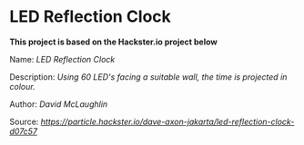 # LED Reflection Clock
**This project is based on the Hackster.io project below**


Name: *LED Reflection Clock*

Description: *Using 60 LED's facing a suitable wall, the time is projected in colour.*

Author: *David McLaughlin*

Source: *https://particle.hackster.io/dave-axon-jakarta/led-reflection-clock-d07c57*
